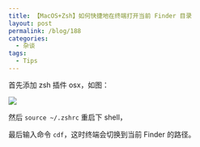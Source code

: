 ```yaml
---
title: 【MacOS+Zsh】如何快捷地在终端打开当前 Finder 目录
layout: post
permalink: /blog/188
categories:
  - 杂谈
tags:
  - Tips
---
```


首先添加 zsh 插件 osx，如图：

![](https://ws1.sinaimg.cn/large/9cd77f2ely1fga8xs7rmoj20l102owf2.jpg)

然后 `source ~/.zshrc` 重启下 shell，

最后输入命令 `cdf`，这时终端会切换到当前 Finder 的路径。